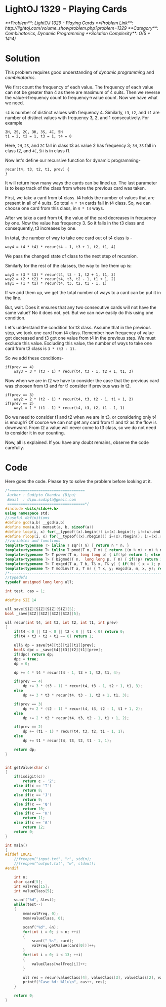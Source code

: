# LightOJ 1329 - Playing Cards

<em>
**Problem**: LightOJ 1329 - Playing Cards
**Problem Link**: http://lightoj.com/volume_showproblem.php?problem=1329 
**Category**: Combinatorics, Dynamic Programming
**Solution Complexity**: O(5 * 14^4)
</em> 

# Solution

This problem requires good understanding of *dynamic programming* and *combinatorics*. 

We first count the frequency of each value. The frequency of each value can not be greater than 4 as there are maximum of 4 suits. Then we reverse the value->frequency count to frequency->value count. Now we have what we need. 

`t4` is number of distinct values with frequency 4. Similarly, `t3`, `t2`, and `t1` are number of distinct values with frequency 3, 2, and 1 consecutively. For example

    2H, 2S, 2C, 3H, 3S, 4C, 5H
    t1 = 2, t2 = 1, t3 = 1, t4 = 0

Here, `2H`, `2S`, and `2C` fall in class t3 as value 2 has frequency 3; `3H`, `3S` fall in class t2, and `4C`, `5H` is in class t1.

<!--more-->

Now let's define our recursive function for dynamic programming- 

    recur(t4, t3, t2, t1, prev) {
	}

It will return how many ways the cards can be lined up. The last parameter is to keep track of the class from where the previous card was taken.

First, we take a card from t4 class. t4 holds the number of values that are present in all of 4 suits. So total `4 * t4` cards fall in t4 class. So, we can choose one card from this class, in `4 * t4` ways. 

After we take a card from t4, the value of the card decreases in frequency by one. Now the value has frequency 3. So it falls in the t3 class and consequently, t3 increases by one. 

In total, the number of way to take one card out of t4 class is - 

    way4 = (4 * t4) * recur(t4 - 1, t3 + 1, t2, t1, 4)

We pass the changed state of class to the next step of recursion.
    
Similarly for the rest of the classes, the way to line them up is:

    way3 = (3 * t3) * recur(t4, t3 - 1, t2 + 1, t1, 3)
    way2 = (2 * t2) * recur(t4, t3, t2 - 1, t1 + 1, 2)
    way1 = (1 * t1) * recur(t4, t3, t2, t1 - 1, 1)	

If we add them up, we get the total number of ways to a card can be put it in the line.	

But, wait. Does it ensures that any two consecutive cards will not have the same value? No it does not, yet. But we can now easily do this using one condition. 

Let's understand the condition for t3 class. Assume that in the previous step, we took one card from t4 class. Remember how frequency of value got decreased and t3 got one value from t4 in the previous step. We must exclude this value. Excluding this value, the number of ways to take one card from t3 class is `3 * (t3 - 1)`.

So we add these conditions- 
	
    if(prev == 4)
        way3 = 3 * (t3 - 1) * recur(t4, t3 - 1, t2 + 1, t1, 3)

Now when we are in t2 we have to consider the case that the previous card was choosen from t3 and for t1 consider if previous was in t2. 

    if(prev == 3)
        way2 = 2 * (t2 - 1) * recur(t4, t3, t2 - 1, t1 + 1, 2)
    if(prev == 2)
        way1 = 1 * (t1 - 1) * recur(t4, t3, t2, t1 - 1, 1)	

Do we need to consider t1 and t2 when we are in t3, or considering only t4 is enough? Of cource we can not get any card from t1 and t2 as the flow is downward. From t2 a value will never come to t3 class, so we do not need to consider it in our counting.

Now, all is explained. If you have any doubt remains, observe the code carefully.

# Code 
Here goes the code. Please try to solve the problem before looking at it.

```cpp
/*==================================
 Author : Sudipto Chandra (Dipu)
 Email  : dipu.sudipta@gmail.com
 ===================================*/
#include <bits/stdc++.h>
using namespace std;
//useful definitions
#define gcd(a,b) __gcd(a,b)
#define mem(a,b) memset(a, b, sizeof(a))
#define loop(i, x) for(__typeof((x).begin()) i=(x).begin(); i!=(x).end(); ++i)
#define rloop(i, x) for(__typeof((x).rbegin()) i=(x).rbegin(); i!=(x).rend(); ++i)
//variables and functions
template<typename T> inline T sqr(T n) { return n * n; }
template<typename T> inline T pmod(T n, T m) { return ((n % m) + m) % m; }
template<typename T> T power(T n, long long p) { if(!p) return 1; else { T res = sqr(power(n, p >> 1)); if(p & 1) res *= n; return res; } }
template<typename T> T bigmod(T n,  long long p, T m) { if(!p) return 1; else { T r = sqr(bigmod(n, p >> 1, m)) % m; if(p & 1) r = (r * n) % m; return r; } }
template<typename T> T exgcd(T a, T b, T& x, T& y) { if(!b) { x = 1; y = 0; return a; } else { T g = exgcd(b, a % b, y, x); y -= (a / b) * x; return g; } }
template<typename T> T modinv(T a, T m) { T x, y; exgcd(a, m, x, y); return pmod(x, m); }
/*------------------------------------------------------------------------------------*/
//typedefs
typedef unsigned long long ull;

int test, cas = 1;

#define SIZ 14

ull save[SIZ][SIZ][SIZ][SIZ][5];
bool _save[SIZ][SIZ][SIZ][SIZ][5];

ull recur(int t4, int t3, int t2, int t1, int prev)
{
    if(t4 < 0 || t3 < 0 || t2 < 0 || t1 < 0) return 0;
    if(t4 + t3 + t2 + t1 == 0) return 1;

    ull& dp = save[t4][t3][t2][t1][prev];
    bool& dpc = _save[t4][t3][t2][t1][prev];
    if(dpc) return dp;
    dpc = true;
    dp = 0;

    dp += 4 * t4 * recur(t4 - 1, t3 + 1, t2, t1, 4);

    if(prev == 4)
        dp += 3 * (t3 - 1) * recur(t4, t3 - 1, t2 + 1, t1, 3);
    else
        dp += 3 * t3 * recur(t4, t3 - 1, t2 + 1, t1, 3);

    if(prev == 3)
        dp += 2 * (t2 - 1) * recur(t4, t3, t2 - 1, t1 + 1, 2);
    else
        dp += 2 * t2 * recur(t4, t3, t2 - 1, t1 + 1, 2);

    if(prev == 2)
        dp += (t1 - 1) * recur(t4, t3, t2, t1 - 1, 1);
    else
        dp += t1 * recur(t4, t3, t2, t1 - 1, 1);

    return dp;
}


int getValue(char c)
{
    if(isdigit(c))
        return c - '2';
    else if(c == 'T')
        return 8;
    else if(c == 'J')
        return 9;
    else if(c == 'Q')
        return 10;
    else if(c == 'K')
        return 11;
    else if(c == 'A')
        return 12;
    return 0;
}

int main()
{
#ifdef LOCAL
    //freopen("input.txt", "r", stdin);
    //freopen("output.txt", "w", stdout);
#endif

    int n;
    char card[5];
    int valFreq[15];
    int valueClass[5];

    scanf("%d", &test);
    while(test--)
    {
        mem(valFreq, 0);
        mem(valueClass, 0);

        scanf("%d", &n);
        for(int i = 0; i < n; ++i)
        {
            scanf(" %s", card);
            valFreq[getValue(card[0])]++;
        }
        for(int i = 0; i < 13; ++i)
        {
            valueClass[valFreq[i]]++;
        }

        ull res = recur(valueClass[4], valueClass[3], valueClass[2], valueClass[1], 0);
        printf("Case %d: %llu\n", cas++, res);
    }

    return 0;
}
```

